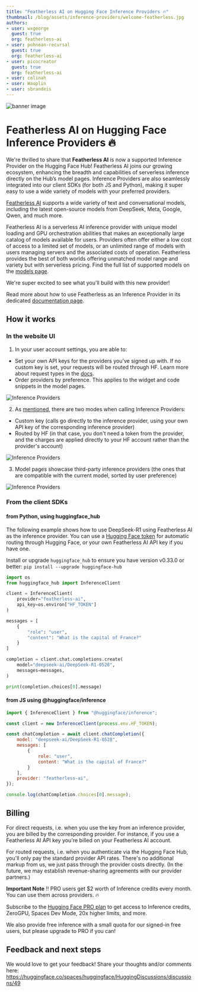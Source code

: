 ```yaml
---
title: "Featherless AI on Hugging Face Inference Providers 🔥"
thumbnail: /blog/assets/inference-providers/welcome-featherless.jpg
authors:
- user: wxgeorge
  guest: true
  org: featherless-ai
- user: pohnean-recursal
  guest: true
  org: featherless-ai
- user: picocreator
  guest: true
  org: featherless-ai
- user: celinah
- user: Wauplin
- user: sbrandeis
---
```


![banner image](https://huggingface.co/blog/assets/inference-providers/welcome-featherless.jpg)

# Featherless AI on Hugging Face Inference Providers 🔥

We're thrilled to share that **Featherless AI** is now a supported Inference Provider on the Hugging Face Hub!
Featherless AI joins our growing ecosystem, enhancing the breadth and capabilities of serverless inference directly on the Hub’s model pages. Inference Providers are also seamlessly integrated into our client SDKs (for both JS and Python), making it super easy to use a wide variety of models with your preferred providers.

[Featherless AI](https://featherless.ai) supports a wide variety of text and conversational models, including the latest open-source models from DeepSeek, Meta, Google, Qwen, and much more.

Featherless AI is a serverless AI inference provider with unique model loading and GPU orchestration abilities that makes an exceptionally large catalog of models available for users. Providers often offer either a low cost of access to a limited set of models, or an unlimited range of models with users managing servers and the associated costs of operation. Featherless provides the best of both worlds offering unmatched model range and variety but with serverless pricing. Find the full list of supported models on the [models page](https://huggingface.co/models?inference_provider=featherless-ai&sort=trending).

We're super excited to see what you'll build with this new provider!

Read more about how to use Featherless as an Inference Provider in its dedicated [documentation page](https://huggingface.co/docs/inference-providers/providers/featherless-ai).

 ## How it works

### In the website UI


1. In your user account settings, you are able to:
- Set your own API keys for the providers you’ve signed up with. If no custom key is set, your requests will be routed through HF. Learn more about request types in the [docs](https://huggingface.co/docs/inference-providers/en/pricing#routed-requests-vs-direct-calls).
- Order providers by preference. This applies to the widget and code snippets in the model pages.

<img src="https://huggingface.co/datasets/huggingface/documentation-images/resolve/main/inference-providers/user-settings-updated.png" alt="Inference Providers"/>


2. As [mentioned](https://huggingface.co/docs/inference-providers/en/pricing), there are two modes when calling Inference Providers: 
- Custom key (calls go directly to the inference provider, using your own API key of the corresponding inference provider)
- Routed by HF (in that case, you don't need a token from the provider, and the charges are applied directly to your HF account rather than the provider's account)


<img src="https://huggingface.co/datasets/huggingface/documentation-images/resolve/main/inference-providers/explainer.png" alt="Inference Providers"/>


3. Model pages showcase third-party inference providers (the ones that are compatible with the current model, sorted by user preference)

<img src="https://huggingface.co/datasets/huggingface/documentation-images/resolve/main/inference-providers/model-widget-updated.png" alt="Inference Providers"/>


### From the client SDKs

#### from Python, using huggingface_hub

The following example shows how to use DeepSeek-R1 using Featherless AI as the inference provider. You can use a [Hugging Face token](https://huggingface.co/settings/tokens) for automatic routing through Hugging Face, or your own Featherless AI API key if you have one.

Install or upgrade `huggingface_hub` to ensure you have version v0.33.0 or better: `pip install --upgrade huggingface-hub`

```python
import os
from huggingface_hub import InferenceClient

client = InferenceClient(
    provider="featherless-ai",
    api_key=os.environ["HF_TOKEN"]
)

messages = [
    {
        "role": "user",
        "content": "What is the capital of France?"
    }
]

completion = client.chat.completions.create(
    model="deepseek-ai/DeepSeek-R1-0528", 
    messages=messages, 
)

print(completion.choices[0].message)
```

#### from JS using @huggingface/inference

```js
import { InferenceClient } from "@huggingface/inference";

const client = new InferenceClient(process.env.HF_TOKEN);

const chatCompletion = await client.chatCompletion({
	model: "deepseek-ai/DeepSeek-R1-0528",
	messages: [
		{
			role: "user",
			content: "What is the capital of France?"
		}
	],
	provider: "featherless-ai",
});

console.log(chatCompletion.choices[0].message);
```

## Billing

For direct requests, i.e. when you use the key from an inference provider, you are billed by the corresponding provider. For instance, if you use a Featherless AI API key you're billed on your Featherless AI account.

For routed requests, i.e. when you authenticate via the Hugging Face Hub, you'll only pay the standard provider API rates. There's no additional markup from us, we just pass through the provider costs directly. (In the future, we may establish revenue-sharing agreements with our provider partners.)

**Important Note** ‼️ PRO users get $2 worth of Inference credits every month. You can use them across providers. 🔥

Subscribe to the [Hugging Face PRO plan](https://hf.co/subscribe/pro) to get access to Inference credits, ZeroGPU, Spaces Dev Mode, 20x higher limits, and more.

We also provide free inference with a small quota for our signed-in free users, but please upgrade to PRO if you can!

## Feedback and next steps

We would love to get your feedback! Share your thoughts and/or comments here: https://huggingface.co/spaces/huggingface/HuggingDiscussions/discussions/49

